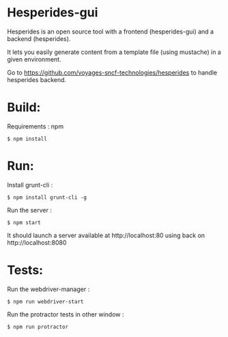 Hesperides-gui
========

Hesperides is an open source tool with a frontend (hesperides-gui) and a backend (hesperides).

It lets you easily generate content from a template file (using mustache) in a given environment.

Go to https://github.com/voyages-sncf-technologies/hesperides to handle hesperides backend.

Build:
=====

Requirements : npm

```shell
$ npm install
```

Run:
=====

Install grunt-cli :
```shell
$ npm install grunt-cli -g
```

Run the server :
```shell
$ npm start
```

It should launch a server available at http://localhost:80 using back on http://localhost:8080

Tests:
=====

Run the webdriver-manager :
```shell
$ npm run webdriver-start
```

Run the protractor tests in other window :
```shell
$ npm run protractor
```
